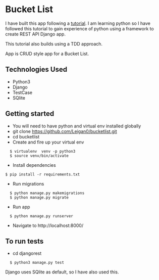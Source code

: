 # Bucket List

I have built this app following a [tutorial](https://scotch.io/tutorials/build-a-rest-api-with-django-a-test-driven-approach-part-1). I am learning python so I have followed this tutorial to gain experience of python using a framework to create REST API Django app.

This tutorial also builds using a TDD approach.

App is CRUD style app for a Bucket List.

## Technologies Used
* Python3
* Django
* TestCase
* SQlite

## Getting started
* You will need to have python and virtual env installed globally
* git clone https://github.com/Leigan0/bucketlist.git
* cd bucketlist
* Create and fire up your virtual env
```
  $ virtualenv  venv -p python3
  $ source venv/bin/activate
```
* Install dependencies
```
$ pip install -r requirements.txt
```
* Run migrations
```
  $ python manage.py makemigrations
  $ python manage.py migrate
```
* Run app
```
  $ python manage.py runserver
```
* Navigate to  http://localhost:8000/

## To run tests
* cd djangorest
```
  $ python3 manage.py test
  ```

Django uses SQlite as default, so I have also used this.
